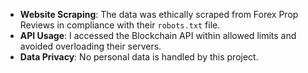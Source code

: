 - **Website Scraping**: The data was ethically scraped from Forex Prop Reviews in compliance with their `robots.txt` file.
- **API Usage**: I accessed the Blockchain API within allowed limits and avoided overloading their servers.
- **Data Privacy**: No personal data is handled by this project.
